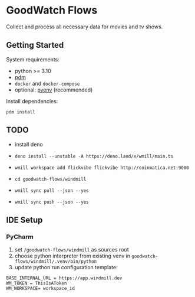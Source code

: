 # GoodWatch Flows

Collect and process all necessary data for movies and tv shows.

## Getting Started

System requirements:
* python >= 3.10
* [pdm](https://pdm.fming.dev/)
* `docker` and `docker-compose`
* optional: [pyenv](https://github.com/pyenv/pyenv) (recommended)

Install dependencies:
```
pdm install
```

## TODO
* install deno
* `deno install --unstable -A https://deno.land/x/wmill/main.ts`

* `wmill workspace add flickvibe flickvibe http://coinmatica.net:9000`
* `cd goodwatch-flows/windmill`
* `wmill sync pull --json --yes`

* `wmill sync push --json --yes`

## IDE Setup

### PyCharm

1. set `/goodwatch-flows/windmill` as sources root
2. choose python interpreter from existing venv in `goodwatch-flows/windmill/.venv/bin/python`
3. update python run configuration template:

```
BASE_INTERNAL_URL = https://app.windmill.dev
WM_TOKEN = ThisIsAToken
WM_WORKSPACE= workspace_id
```